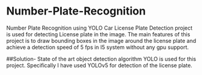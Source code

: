 # Number-Plate-Recognition
Number Plate Recognition using YOLO
Car License Plate Detection project is used for detecting License plate in the image. The main features of this project is to draw bounding boxes in the image 
around the license plate and achieve a detection speed of 5 fps in I5 system without any gpu support.

##Solution- 
State of the art object detection algorithm YOLO is used for this project. Specifically I have used YOLOv5 for detection of the license plate.
